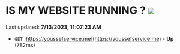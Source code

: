 # IS MY WEBSITE RUNNING ? [![](https://img.shields.io/static/v1?label=Sponsor&message=%E2%9D%A4&logo=GitHub&color=%23fe8e86)](https://github.com/sponsors/<username>)

Last updated: **7/13/2023, 11:07:23 AM**

- `GET` [https://youssefservice.me](https://youssefservice.me) - **Up** (782ms)
